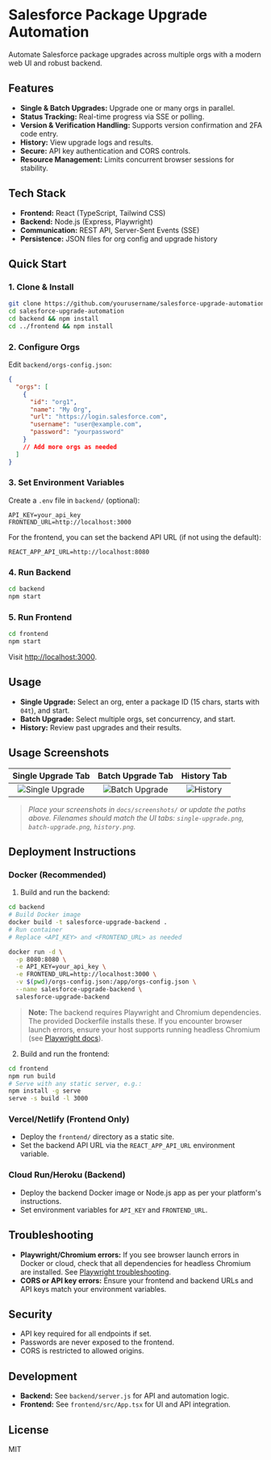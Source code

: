 # Salesforce Package Upgrade Automation

Automate Salesforce package upgrades across multiple orgs with a modern web UI and robust backend.

## Features

- **Single & Batch Upgrades:** Upgrade one or many orgs in parallel.
- **Status Tracking:** Real-time progress via SSE or polling.
- **Version & Verification Handling:** Supports version confirmation and 2FA code entry.
- **History:** View upgrade logs and results.
- **Secure:** API key authentication and CORS controls.
- **Resource Management:** Limits concurrent browser sessions for stability.

## Tech Stack

- **Frontend:** React (TypeScript, Tailwind CSS)
- **Backend:** Node.js (Express, Playwright)
- **Communication:** REST API, Server-Sent Events (SSE)
- **Persistence:** JSON files for org config and upgrade history

## Quick Start

### 1. Clone & Install

```sh
git clone https://github.com/yourusername/salesforce-upgrade-automation.git
cd salesforce-upgrade-automation
cd backend && npm install
cd ../frontend && npm install
```

### 2. Configure Orgs

Edit `backend/orgs-config.json`:

```json
{
  "orgs": [
    {
      "id": "org1",
      "name": "My Org",
      "url": "https://login.salesforce.com",
      "username": "user@example.com",
      "password": "yourpassword"
    }
    // Add more orgs as needed
  ]
}
```

### 3. Set Environment Variables

Create a `.env` file in `backend/` (optional):

```
API_KEY=your_api_key
FRONTEND_URL=http://localhost:3000
```

For the frontend, you can set the backend API URL (if not using the default):

```
REACT_APP_API_URL=http://localhost:8080
```

### 4. Run Backend

```sh
cd backend
npm start
```

### 5. Run Frontend

```sh
cd frontend
npm start
```

Visit [http://localhost:3000](http://localhost:3000).

## Usage

- **Single Upgrade:** Select an org, enter a package ID (15 chars, starts with `04t`), and start.
- **Batch Upgrade:** Select multiple orgs, set concurrency, and start.
- **History:** Review past upgrades and their results.

## Usage Screenshots

| Single Upgrade Tab | Batch Upgrade Tab | History Tab |
|:------------------:|:----------------:|:-----------:|
| ![Single Upgrade](docs/screenshots/single-upgrade.png) | ![Batch Upgrade](docs/screenshots/batch-upgrade.png) | ![History](docs/screenshots/history.png) |

> _Place your screenshots in `docs/screenshots/` or update the paths above. Filenames should match the UI tabs: `single-upgrade.png`, `batch-upgrade.png`, `history.png`._

## Deployment Instructions

### Docker (Recommended)

1. Build and run the backend:

```sh
cd backend
# Build Docker image
docker build -t salesforce-upgrade-backend .
# Run container
# Replace <API_KEY> and <FRONTEND_URL> as needed

docker run -d \
  -p 8080:8080 \
  -e API_KEY=your_api_key \
  -e FRONTEND_URL=http://localhost:3000 \
  -v $(pwd)/orgs-config.json:/app/orgs-config.json \
  --name salesforce-upgrade-backend \
  salesforce-upgrade-backend
```

> **Note:** The backend requires Playwright and Chromium dependencies. The provided Dockerfile installs these. If you encounter browser launch errors, ensure your host supports running headless Chromium (see [Playwright docs](https://playwright.dev/docs/installation)).

2. Build and run the frontend:

```sh
cd frontend
npm run build
# Serve with any static server, e.g.:
npm install -g serve
serve -s build -l 3000
```

### Vercel/Netlify (Frontend Only)

- Deploy the `frontend/` directory as a static site.
- Set the backend API URL via the `REACT_APP_API_URL` environment variable.

### Cloud Run/Heroku (Backend)

- Deploy the backend Docker image or Node.js app as per your platform's instructions.
- Set environment variables for `API_KEY` and `FRONTEND_URL`.

## Troubleshooting

- **Playwright/Chromium errors:** If you see browser launch errors in Docker or cloud, check that all dependencies for headless Chromium are installed. See [Playwright troubleshooting](https://playwright.dev/docs/faq#docker).
- **CORS or API key errors:** Ensure your frontend and backend URLs and API keys match your environment variables.

## Security

- API key required for all endpoints if set.
- Passwords are never exposed to the frontend.
- CORS is restricted to allowed origins.

## Development

- **Backend:** See `backend/server.js` for API and automation logic.
- **Frontend:** See `frontend/src/App.tsx` for UI and API integration.

## License

MIT
